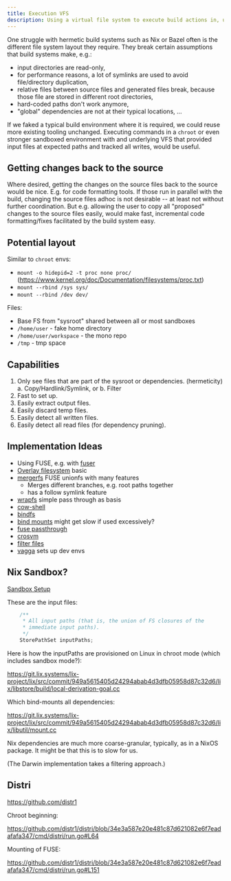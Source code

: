 ```yaml
---
title: Execution VFS
description: Using a virtual file system to execute build actions in, unlocks many interesting features.
---
```


One struggle with hermetic build systems such as Nix or Bazel often is the different file system layout
they require. They break certain assumptions that build systems make, e.g.:

- input directories are read-only,
- for performance reasons, a lot of symlinks are used to avoid file/directory duplication,
- relative files between source files and generated files break, because those file are stored in 
  different root directories,
- hard-coded paths don't work anymore,
- "global" dependencies are not at their typical locations, ...

If we faked a typical build environment where it is required, we could reuse more existing tooling
unchanged. Executing commands in a `chroot` or even stronger sandboxed environment with
and underlying VFS that provided input files at expected paths and tracked all writes, would be
useful.

## Getting changes back to the source

Where desired, getting the changes on the source files back to the source would be nice. E.g.
for code formatting tools. If those run in parallel with the build, changing the source files
adhoc is not desirable -- at least not without further coordination. But e.g. allowing
the user to copy all "proposed" changes to the source files easily, would make fast, incremental
code formatting/fixes facilitated by the build system easy.

## Potential layout

Similar to `chroot` envs:

- `mount -o hidepid=2 -t proc none proc/` (https://www.kernel.org/doc/Documentation/filesystems/proc.txt)
- `mount --rbind /sys sys/`
- `mount --rbind /dev dev/`

Files:

- Base FS from "sysroot" shared between all or most sandboxes
- `/home/user` - fake home directory
- `/home/user/workspace` - the mono repo
- `/tmp` - tmp space

## Capabilities

1. Only see files that are part of the sysroot or dependencies. (hermeticity)
     a. Copy/Hardlink/Symlink, or
     b. Filter
2. Fast to set up.
3. Easily extract output files.
4. Easily discard temp files.
5. Easily detect all written files.
6. Easily detect all read files (for dependency pruning).

## Implementation Ideas

- Using FUSE, e.g. with [fuser](https://github.com/cberner/fuser)
- [Overlay filesystem](https://wiki.archlinux.org/title/Overlay_filesystem) basic
- [mergerfs](https://github.com/trapexit/mergerfs) FUSE unionfs with many features
  - Merges different branches, e.g. root paths together
  - has a follow symlink feature
- [wrapfs](https://wrapfs.filesystems.org/) simple pass through as basis
- [cow-shell](https://manpages.ubuntu.com/manpages/noble/man1/cow-shell.1.html)
- [bindfs](https://github.com/mpartel/bindfs)
- [bind mounts](https://unix.stackexchange.com/questions/507420/mounting-is-slow-after-4000-mounts) might get
  slow if used excessively?
- [fuse passthrough](https://docs.rs/fuse-backend-rs/latest/fuse_backend_rs/passthrough/index.html)
- [crosvm](https://crosvm.dev/book/)
- [filter files](https://github.com/gburca/rofs-filtered?tab=readme-ov-file)
- [vagga](https://vagga.readthedocs.io/en/latest/what_is_vagga.html) sets up dev envs

## Nix Sandbox?

[Sandbox Setup](https://git.lix.systems/lix-project/lix/src/commit/949a5615405d24294abab4d3dfb05958d87c32d6/lix/libstore/platform/linux.cc)

These are the input files:

```cc
    /**
     * All input paths (that is, the union of FS closures of the
     * immediate input paths).
     */
    StorePathSet inputPaths;
```

Here is how the inputPaths are provisioned on Linux in chroot mode (which includes sandbox mode?):

https://git.lix.systems/lix-project/lix/src/commit/949a5615405d24294abab4d3dfb05958d87c32d6/lix/libstore/build/local-derivation-goal.cc

Which bind-mounts all dependencies:

https://git.lix.systems/lix-project/lix/src/commit/949a5615405d24294abab4d3dfb05958d87c32d6/lix/libutil/mount.cc

Nix dependencies are much more coarse-granular, typically, as in a NixOS package. It might be that this is to slow for us.

(The Darwin implementation takes a filtering approach.)

## Distri

https://github.com/distr1

Chroot beginning:

https://github.com/distr1/distri/blob/34e3a587e20e481c87d621082e6f7eadafafa347/cmd/distri/run.go#L64

Mounting of FUSE:

https://github.com/distr1/distri/blob/34e3a587e20e481c87d621082e6f7eadafafa347/cmd/distri/run.go#L151
